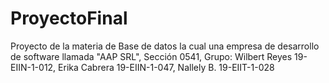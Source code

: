 # ProyectoFinal
Proyecto de la materia de Base de datos la cual una empresa de desarrollo de software llamada "AAP SRL", Sección 0541, Grupo: Wilbert Reyes 19-EIIN-1-012, Erika Cabrera 19-EIIN-1-047, Nallely B. 19-EIIT-1-028
